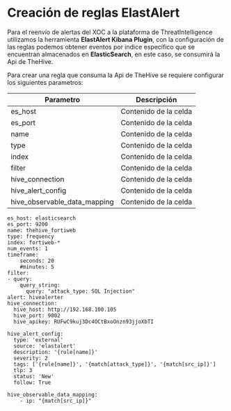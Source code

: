 # Creación de reglas ElastAlert
Para el reenvío de alertas del XOC a la plataforma de ThreatIntelligence utilizamos la herramienta **ElastAlert Kibana Plugin**, con la configuración de las reglas podemos obtener eventos por indice especifico que se encuentran almacenados en **ElasticSearch**, en este caso, se consumirá la Api de TheHive.

Para crear una regla que consuma la Api de TheHive se requiere configurar los siguientes parametros:

| Parametro | Descripción |
| ------------- | ------------- |
| es_host  | Contenido de la celda  |
| es_port  | Contenido de la celda  | 
| name  | Contenido de la celda  |
| type  | Contenido de la celda  | 
| index  | Contenido de la celda  |
| filter  | Contenido de la celda  | 
| hive_connection  | Contenido de la celda  |
| hive_alert_config  | Contenido de la celda  | 
| hive_observable_data_mapping  | Contenido de la celda  | 


```
es_host: elasticsearch
es_port: 9200
name: thehive_fortiweb
type: frequency
index: fortiweb-*
num_events: 1
timeframe:
    seconds: 20
    #minutes: 5
filter:
- query:
    query_string:
      query: "attack_type: SQL Injection"
alert: hivealerter
hive_connection:
  hive_host: http://192.168.100.105
  hive_port: 9002
  hive_apikey: RUFwC9kuj3Dc4OCtBxoOnzn93jjoXbTI

hive_alert_config:
  type: 'external'
  source: 'elastalert'
  description: '{rule[name]}'
  severity: 2
  tags: ['{rule[name]}', '{match[attack_type]}', '{match[src_ip]}']
  tlp: 3
  status: 'New'
  follow: True

hive_observable_data_mapping:
    - ip: "{match[src_ip]}"
```
